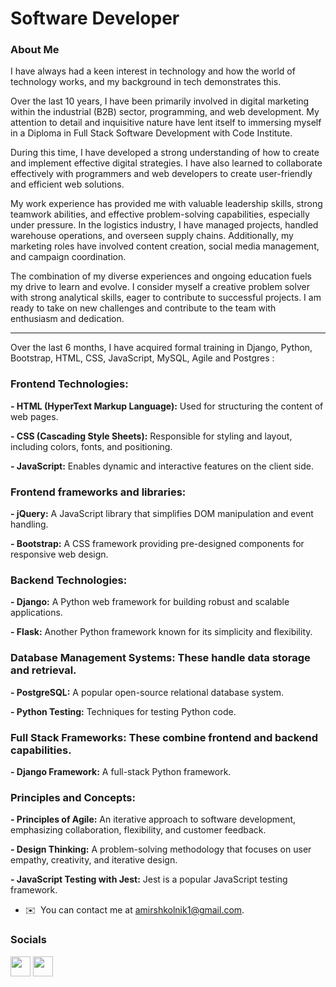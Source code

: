 # Software Developer
### About Me

I have always had a keen interest in technology and how the world of technology works, and my background in tech demonstrates this.

Over the last 10 years, I have been primarily involved in digital marketing within the industrial (B2B) sector, programming, and web development. My attention to detail and inquisitive nature have lent itself to immersing myself in a Diploma in Full Stack Software Development with Code Institute.

During this time, I have developed a strong understanding of how to create and implement effective digital strategies. I have also learned to collaborate effectively with programmers and web developers to create user-friendly and efficient web solutions.

My work experience has provided me with valuable leadership skills, strong teamwork abilities, and effective problem-solving capabilities, especially under pressure. In the logistics industry, I have managed projects, handled warehouse operations, and overseen supply chains. Additionally, my marketing roles have involved content creation, social media management, and campaign coordination.

The combination of my diverse experiences and ongoing education fuels my drive to learn and evolve. I consider myself a creative problem solver with strong analytical skills, eager to contribute to successful projects. I am ready to take on new challenges and contribute to the team with enthusiasm and dedication.
- - -
Over the last 6 months, I have acquired formal training in Django, Python, Bootstrap, HTML, CSS, JavaScript, MySQL, Agile and Postgres : 

### Frontend Technologies:
**- HTML (HyperText Markup Language):** Used for structuring the content of web pages.

**- CSS (Cascading Style Sheets):** Responsible for styling and layout, including colors, fonts, and positioning.

**- JavaScript:** Enables dynamic and interactive features on the client side.

### Frontend frameworks and libraries:
**- jQuery:** A JavaScript library that simplifies DOM manipulation and event handling.

**- Bootstrap:** A CSS framework providing pre-designed components for responsive web design.

### Backend Technologies:
**- Django:** A Python web framework for building robust and scalable applications.

**- Flask:** Another Python framework known for its simplicity and flexibility.

### Database Management Systems: These handle data storage and retrieval.
**- PostgreSQL:** A popular open-source relational database system.

**- Python Testing:** Techniques for testing Python code.

### Full Stack Frameworks: These combine frontend and backend capabilities.
**- Django Framework:** A full-stack Python framework.

### Principles and Concepts:
**- Principles of Agile:** An iterative approach to software development, emphasizing collaboration, flexibility, and customer feedback.

**- Design Thinking:** A problem-solving methodology that focuses on user empathy, creativity, and iterative design.

**- JavaScript Testing with Jest:** Jest is a popular JavaScript testing framework.

* ✉️  You can contact me at [amirshkolnik1@gmail.com](mailto:amirshkolnik1@gmail.com).

### Socials

<p align="left"> <a href="https://github.com/AmirShkolnik" target="_blank" rel="noreferrer"><img src="https://raw.githubusercontent.com/danielcranney/readme-generator/main/public/icons/socials/github.svg" width="32" height="32" /></a> <a href="https://www.linkedin.com/in/amirshkolnik/" target="_blank" rel="noreferrer"><img src="https://raw.githubusercontent.com/danielcranney/readme-generator/main/public/icons/socials/linkedin.svg" width="32" height="32" /></a>
